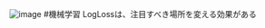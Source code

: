 
![image](https://gyazo.com/7f415d057f8b4541427a38215450db94/thumb/1000)
#機械学習
LogLossは、注目すべき場所を変える効果がある
